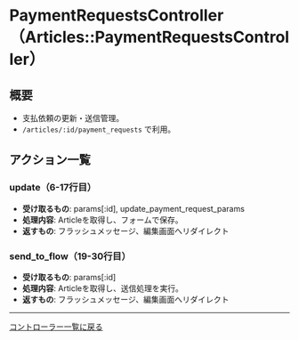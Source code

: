 # PaymentRequestsController（Articles::PaymentRequestsController）

## 概要
- 支払依頼の更新・送信管理。
- `/articles/:id/payment_requests` で利用。

## アクション一覧

### update（6-17行目）
- **受け取るもの**: params[:id], update_payment_request_params
- **処理内容**: Articleを取得し、フォームで保存。
- **返すもの**: フラッシュメッセージ、編集画面へリダイレクト

### send_to_flow（19-30行目）
- **受け取るもの**: params[:id]
- **処理内容**: Articleを取得し、送信処理を実行。
- **返すもの**: フラッシュメッセージ、編集画面へリダイレクト

---

[コントローラー一覧に戻る](../supplier_controllers_index.md) 